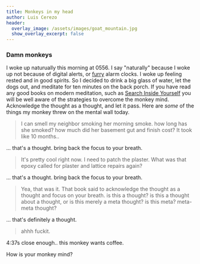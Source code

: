```yaml
---
title: Monkeys in my head
author: Luis Cerezo
header:
  overlay_image: /assets/images/goat_mountain.jpg
  show_overlay_excerpt: false
---
```

### Damn monkeys

I woke up naturually this morning at 0556. I say "naturally" because I woke up not because of digital alerts, or [furry](https://500px.com/photo/8239680/pogo-by-luis-cerezo) alarm clocks. I woke up feeling rested and in good spirits. So I decided to drink a big glass of water, let the dogs out, and meditate for ten minutes on the back porch. If you have read any good books on modern meditation, such as [Search Inside Yourself](https://siyli.org/resources/category/siy-book) you will be well aware of the strategies to overcome the monkey mind. Acknowledge the thought as a thought, and let it pass. 
Here are *some* of the things my monkey threw on the mental wall today.

> I can smell my neighbor smoking her morning smoke. how long has she smoked? how much did her basement gut and finish cost? It took like 10 months..

... that's a thought. bring back the focus to your breath. 

> It's pretty cool right now. I need to patch the plaster. What was that epoxy called for plaster and lattice repairs again?

... that's a thought. bring back the focus to your breath.

> Yea, that was it. That book said to acknowledge the thought as a thought and focus on your breath. is this a thought? is this a thought about a thought, or is this merely a meta thought? is this meta? meta-meta thought?

... that's definitely a thought.  

> ahhh fuckit.

4:37s close enough.. this monkey wants coffee. 


How is your monkey mind?
